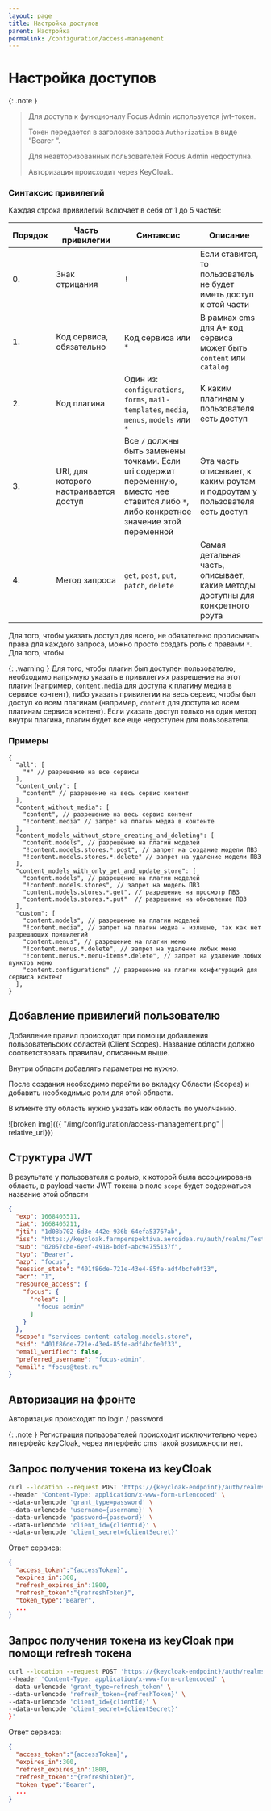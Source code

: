 ```yaml
---
layout: page
title: Настройка доступов
parent: Настройка
permalink: /configuration/access-management
---
```


# Настройка доступов

{: .note }
> Для доступа к функционалу Focus Admin используется jwt-токен. 
>
> Токен передается в заголовке запроса `Authorization` в виде “Bearer <jwt-token>“.
>
> Для неавторизованных пользователей Focus Admin недоступна.
>
> Авторизация происходит через KeyCloak.

### Синтаксис привилегий

Каждая строка привилегий включает в себя от 1 до 5 частей:

| Порядок | Часть привилегии | Синтаксис | Описание |
|----|----|----|----|
| 0. | Знак отрицания | `!` | Если ставится, то пользователь не будет иметь доступ к этой части |
| 1. | Код сервиса, обязательно | Код сервиса или `*` | В рамках cms для A+ код сервиса может быть `content` или `catalog` |
| 2. | Код плагина | Один из: `configurations`, `forms`, `mail-templates`, `media`, `menus`, `models` или `*` | К каким плагинам у пользователя есть доступ |
| 3. | URI, для которого настраивается доступ | Все `/` должны быть заменены точками. Если uri содержит переменную, вместо нее ставится либо `*`, либо конкретное значение этой переменной | Эта часть описывает,  к каким роутам и подроутам у пользователя есть доступ |
| 4. | Метод запроса | `get`, `post`, `put`, `patch`, `delete` | Самая детальная часть, описывает, какие методы доступны для конкретного роута |

Для того, чтобы указать доступ для всего, не обязательно прописывать права для каждого запроса, можно просто создать роль с правами `*`. Для того, чтобы 


{: .warning }
Для того, чтобы плагин был доступен пользователю, необходимо напрямую указать в привилегиях разрешение на этот плагин (например, `content.media` для доступа к плагину медиа в сервисе контент), либо указать привилегии на весь сервис, чтобы был доступ ко всем плагинам (например, `content` для доступа ко всем плагинам сервиса контент). Если указать доступ только на один метод внутри плагина, плагин будет все еще недоступен для пользователя.

### Примеры

```
{
  "all": [
    "*" // разрешение на все сервисы
  ],
  "content_only": [
    "content" // разрешение на весь сервис контент
  ],
  "content_without_media": [
    "content", // разрешение на весь сервис контент
    "!content.media" // запрет на плагин медиа в контенте
  ],
  "content_models_without_store_creating_and_deleting": [
    "content.models", // разрешение на плагин моделей
    "!content.models.stores.*.post", // запрет на создание модели ПВЗ
    "!content.models.stores.*.delete" // запрет на удаление модели ПВЗ
  ],
  "content_models_with_only_get_and_update_store": [
    "content.models", // разрешение на плагин моделей
    "!content.models.stores", // запрет на модель ПВЗ
    "content.models.stores.*.get", // разрешение на просмотр ПВЗ
    "content.models.stores.*.put"  // разрешение на обновление ПВЗ
  ],
  "custom": [
    "content.models", // разрешение на плагин моделей
    "!content.media", // запрет на плагин медиа - излишне, так как нет разрешающих привилегий
    "content.menus", // разрешение на плагин меню
    "!content.menus.*.delete", // запрет на удаление любых меню
    "!content.menus.*.menu-items*.delete", // запрет на удаление любых пунктов меню
    "content.configurations" // разрешение на плагин конфигураций для сервиса контент
  ],
}
```

## Добавление привилегий пользователю

Добавление правил происходит при помощи добавления пользовательских областей (Client Scopes). 
Название области должно соответствовать правилам, описанным выше. 

Внутри области добавлять параметры не нужно. 

После создания необходимо перейти во вкладку Области (Scopes) и добавить необходимые роли для этой области.

В клиенте эту область нужно указать как область по умолчанию.

![broken img]({{ "/img/configuration/access-management.png" | relative_url}})

## Структура JWT

В результате у пользователя с ролью, к которой была ассоциирована область, в payload части JWT токена в поле `scope` будет содержаться название этой области

```json
{
  "exp": 1668405511,
  "iat": 1668405211,
  "jti": "1d08b702-6d3e-442e-936b-64efa53767ab",
  "iss": "https://keycloak.farmperspektiva.aeroidea.ru/auth/realms/Test",
  "sub": "02057cbe-6eef-4918-bd0f-abc94755137f",
  "typ": "Bearer",
  "azp": "focus",
  "session_state": "401f86de-721e-43e4-85fe-adf4bcfe0f33",
  "acr": "1",
  "resource_access": {
    "focus": {
      "roles": [
        "focus admin"
      ]
    }
  },
  "scope": "services content catalog.models.store",
  "sid": "401f86de-721e-43e4-85fe-adf4bcfe0f33",
  "email_verified": false,
  "preferred_username": "focus-admin",
  "email": "focus@test.ru"
}
```


## Авторизация на фронте

Авторизация происходит по login / password

{: .note }
Регистрация пользователей происходит исключительно через интерфейс keyCloak, через интерфейс cms такой возможности нет.

## Запрос получения токена из keyCloak

```bash
curl --location --request POST 'https://{keycloak-endpoint}/auth/realms/{realm}/protocol/openid-connect/token' \
--header 'Content-Type: application/x-www-form-urlencoded' \
--data-urlencode 'grant_type=password' \
--data-urlencode 'username={username}' \
--data-urlencode 'password={password}' \
--data-urlencode 'client_id={clientId}' \
--data-urlencode 'client_secret={clientSecret}'
```

Ответ сервиса:

```json
{
  "access_token":"{accessToken}",
  "expires_in":300,
  "refresh_expires_in":1800,
  "refresh_token":"{refreshToken}",
  "token_type":"Bearer",
  ...
}
```

## Запрос получения токена из keyCloak при помощи refresh токена

```bash
curl --location --request POST 'https://{keycloak-endpoint}/auth/realms/{realm}/protocol/openid-connect/token' \
--header 'Content-Type: application/x-www-form-urlencoded' \
--data-urlencode 'grant_type=refresh_token' \
--data-urlencode 'refresh_token={refreshToken}' \
--data-urlencode 'client_id={clientId}' \
--data-urlencode 'client_secret={clientSecret}'
}'
```

Ответ сервиса:

```json
{
  "access_token":"{accessToken}",
  "expires_in":300,
  "refresh_expires_in":1800,
  "refresh_token":"{refreshToken}",
  "token_type":"Bearer",
  ...
}
```

